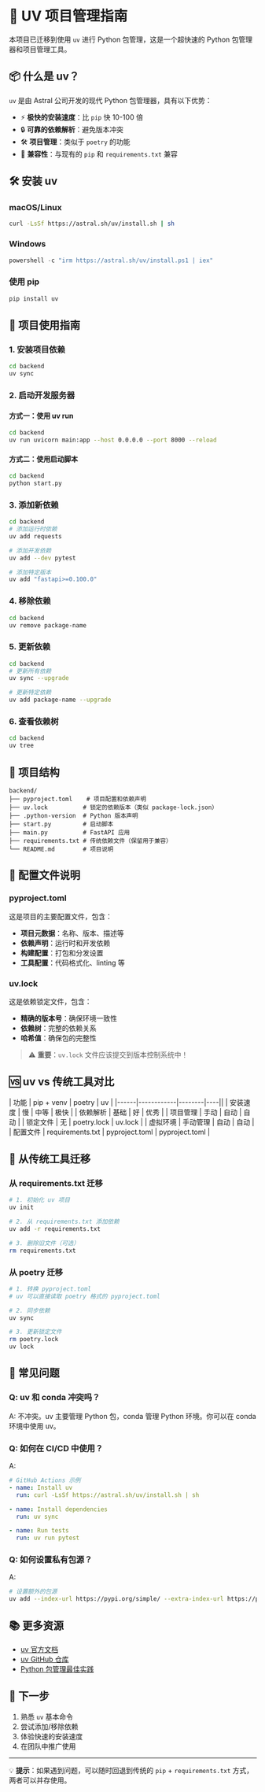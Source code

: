 # 🚀 UV 项目管理指南

本项目已迁移到使用 `uv` 进行 Python 包管理，这是一个超快速的 Python 包管理器和项目管理工具。

## 📦 什么是 uv？

`uv` 是由 Astral 公司开发的现代 Python 包管理器，具有以下优势：

- ⚡ **极快的安装速度**：比 `pip` 快 10-100 倍
- 🔒 **可靠的依赖解析**：避免版本冲突
- 🛠️ **项目管理**：类似于 `poetry` 的功能
- 🔄 **兼容性**：与现有的 `pip` 和 `requirements.txt` 兼容

## 🛠️ 安装 uv

### macOS/Linux
```bash
curl -LsSf https://astral.sh/uv/install.sh | sh
```

### Windows
```powershell
powershell -c "irm https://astral.sh/uv/install.ps1 | iex"
```

### 使用 pip
```bash
pip install uv
```

## 🚀 项目使用指南

### 1. 安装项目依赖

```bash
cd backend
uv sync
```

### 2. 启动开发服务器

#### 方式一：使用 uv run
```bash
cd backend
uv run uvicorn main:app --host 0.0.0.0 --port 8000 --reload
```

#### 方式二：使用启动脚本
```bash
cd backend
python start.py
```

### 3. 添加新依赖

```bash
cd backend
# 添加运行时依赖
uv add requests

# 添加开发依赖
uv add --dev pytest

# 添加特定版本
uv add "fastapi>=0.100.0"
```

### 4. 移除依赖

```bash
cd backend
uv remove package-name
```

### 5. 更新依赖

```bash
cd backend
# 更新所有依赖
uv sync --upgrade

# 更新特定依赖
uv add package-name --upgrade
```

### 6. 查看依赖树

```bash
cd backend
uv tree
```

## 📁 项目结构

```
backend/
├── pyproject.toml    # 项目配置和依赖声明
├── uv.lock          # 锁定的依赖版本（类似 package-lock.json）
├── .python-version  # Python 版本声明
├── start.py         # 启动脚本
├── main.py          # FastAPI 应用
├── requirements.txt # 传统依赖文件（保留用于兼容）
└── README.md        # 项目说明
```

## 🔧 配置文件说明

### pyproject.toml

这是项目的主要配置文件，包含：

- **项目元数据**：名称、版本、描述等
- **依赖声明**：运行时和开发依赖
- **构建配置**：打包和分发设置
- **工具配置**：代码格式化、linting 等

### uv.lock

这是依赖锁定文件，包含：

- **精确的版本号**：确保环境一致性
- **依赖树**：完整的依赖关系
- **哈希值**：确保包的完整性

> ⚠️ **重要**：`uv.lock` 文件应该提交到版本控制系统中！

## 🆚 uv vs 传统工具对比

| 功能 | pip + venv | poetry | uv |
|------|------------|--------|----||
| 安装速度 | 慢 | 中等 | 极快 |
| 依赖解析 | 基础 | 好 | 优秀 |
| 项目管理 | 手动 | 自动 | 自动 |
| 锁定文件 | 无 | poetry.lock | uv.lock |
| 虚拟环境 | 手动管理 | 自动 | 自动 |
| 配置文件 | requirements.txt | pyproject.toml | pyproject.toml |

## 🔄 从传统工具迁移

### 从 requirements.txt 迁移

```bash
# 1. 初始化 uv 项目
uv init

# 2. 从 requirements.txt 添加依赖
uv add -r requirements.txt

# 3. 删除旧文件（可选）
rm requirements.txt
```

### 从 poetry 迁移

```bash
# 1. 转换 pyproject.toml
# uv 可以直接读取 poetry 格式的 pyproject.toml

# 2. 同步依赖
uv sync

# 3. 更新锁定文件
rm poetry.lock
uv lock
```

## 🐛 常见问题

### Q: uv 和 conda 冲突吗？

A: 不冲突。uv 主要管理 Python 包，conda 管理 Python 环境。你可以在 conda 环境中使用 uv。

### Q: 如何在 CI/CD 中使用？

A: 
```yaml
# GitHub Actions 示例
- name: Install uv
  run: curl -LsSf https://astral.sh/uv/install.sh | sh

- name: Install dependencies
  run: uv sync

- name: Run tests
  run: uv run pytest
```

### Q: 如何设置私有包源？

A:
```bash
# 设置额外的包源
uv add --index-url https://pypi.org/simple/ --extra-index-url https://private.pypi.org/simple/ package-name
```

## 📚 更多资源

- [uv 官方文档](https://docs.astral.sh/uv/)
- [uv GitHub 仓库](https://github.com/astral-sh/uv)
- [Python 包管理最佳实践](https://packaging.python.org/)

## 🎯 下一步

1. 熟悉 `uv` 基本命令
2. 尝试添加/移除依赖
3. 体验快速的安装速度
4. 在团队中推广使用

---

💡 **提示**：如果遇到问题，可以随时回退到传统的 `pip` + `requirements.txt` 方式，两者可以并存使用。